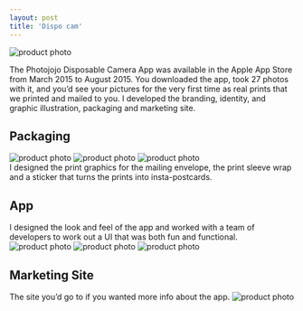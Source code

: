 ```yaml
---
layout: post
title: 'Dispo cam'
---
```

<img src="/assets/img/projects/dispo-cam/thumbnail.jpg" alt="product photo" class="image">

The Photojojo Disposable Camera App was available in the Apple App Store from March 2015 to August 2015. You downloaded the app, took 27 photos with it, and you’d see your pictures for the very first time as real prints that we printed and mailed to you. I developed the branding, identity, and graphic illustration, packaging and marketing site.

## Packaging
<div class="image-container">
<div class="image-row-3">
<img src="/assets/img/projects/dispo-cam/thumb-30.jpg" alt="product photo" class="image">
<img src="/assets/img/projects/dispo-cam/thumb-31.jpg" alt="product photo" class="image">
<img src="/assets/img/projects/dispo-cam/thumb-32.jpg" alt="product photo" class="image">
</div>
</div>
I designed the print graphics for the mailing envelope, the print sleeve wrap and a sticker that turns the prints into insta-postcards.

## App
I designed the look and feel of the app and worked with a team of developers to work out a UI that was both fun and functional.
<img src="/assets/img/projects/dispo-cam/thumb-34.jpg" alt="product photo" class="image">
<img src="/assets/img/projects/dispo-cam/buy-new-roll-2-Converted-1.gif" alt="product photo" class="image">
<img src="/assets/img/projects/dispo-cam/finished-roll-3.gif" alt="product photo" class="image">

## Marketing Site
The site you’d go to if you wanted more info about the app.
<img src="/assets/img/projects/dispo-cam/thumbnail-option-1.jpg" alt="product photo" class="image">